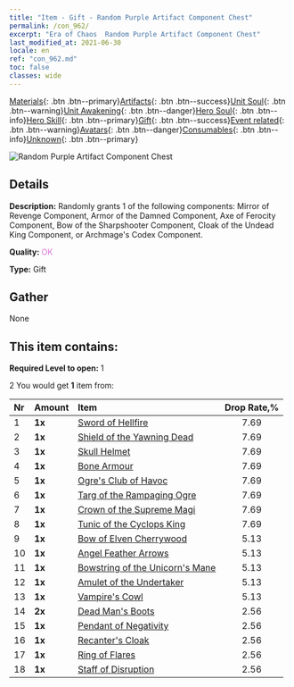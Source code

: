 ```yaml
---
title: "Item - Gift - Random Purple Artifact Component Chest"
permalink: /con_962/
excerpt: "Era of Chaos  Random Purple Artifact Component Chest"
last_modified_at: 2021-06-30
locale: en
ref: "con_962.md"
toc: false
classes: wide
---
```

 [Materials](/Items/){: .btn .btn--primary}[Artifacts](/Items/Artifacts/){: .btn .btn--success}[Unit Soul](/Items/UnitSoul/){: .btn .btn--warning}[Unit Awakening](/Items/UnitAwakening/){: .btn .btn--danger}[Hero Soul](/Items/HeroSoul/){: .btn .btn--info}[Hero Skill](/Items/HeroSkill/){: .btn .btn--primary}[Gift](/Items/Gift/){: .btn .btn--success}[Event related](/Items/Events/){: .btn .btn--warning}[Avatars](/Items/Avatars/){: .btn .btn--danger}[Consumables](/Items/Consumables/){: .btn .btn--info}[Unknown](/Items/Unknown/){: .btn .btn--primary}

 ![Random Purple Artifact Component Chest](/images/t/i_907046.png)

## Details
 **Description:** Randomly grants 1 of the following components: Mirror of Revenge Component, Armor of the Damned Component, Axe of Ferocity Component, Bow of the Sharpshooter Component, Cloak of the Undead King Component, or Archmage's Codex Component.

 **Quality:** <span style="color: #DA70D6">OK</span>

 **Type:** Gift

## Gather

  None

## This item contains:

 **Required Level to open:** 1

 2 You would get **1** item  from:

  | Nr | Amount |     Item    | Drop Rate,% |
  |:---|:-------|:------------|:---------:|
  | 1 |  **1x** | [Sword of Hellfire](/Items/art_121/) | 7.69 | 
  | 2 |  **1x** | [Shield of the Yawning Dead](/Items/art_122/) | 7.69 | 
  | 3 |  **1x** | [Skull Helmet](/Items/art_123/) | 7.69 | 
  | 4 |  **1x** | [Bone Armour](/Items/art_124/) | 7.69 | 
  | 5 |  **1x** | [Ogre's Club of Havoc](/Items/art_125/) | 7.69 | 
  | 6 |  **1x** | [Targ of the Rampaging Ogre](/Items/art_126/) | 7.69 | 
  | 7 |  **1x** | [Crown of the Supreme Magi](/Items/art_127/) | 7.69 | 
  | 8 |  **1x** | [Tunic of the Cyclops King](/Items/art_128/) | 7.69 | 
  | 9 |  **1x** | [Bow of Elven Cherrywood](/Items/art_103/) | 5.13 | 
  | 10 |  **1x** | [Angel Feather Arrows](/Items/art_104/) | 5.13 | 
  | 11 |  **1x** | [Bowstring of the Unicorn's Mane](/Items/art_105/) | 5.13 | 
  | 12 |  **1x** | [Amulet of the Undertaker](/Items/art_129/) | 5.13 | 
  | 13 |  **1x** | [Vampire's Cowl](/Items/art_130/) | 5.13 | 
  | 14 |  **2x** | [Dead Man's Boots](/Items/art_131/) | 2.56 | 
  | 15 |  **1x** | [Pendant of Negativity](/Items/art_136/) | 2.56 | 
  | 16 |  **1x** | [Recanter's Cloak](/Items/art_137/) | 2.56 | 
  | 17 |  **1x** | [Ring of Flares](/Items/art_138/) | 2.56 | 
  | 18 |  **1x** | [Staff of Disruption](/Items/art_139/) | 2.56 | 
